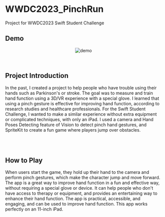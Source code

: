 # WWDC2023_PinchRun
<div>
Project for WWDC2023 Swift Student Challenge
</div>

## Demo
<div align="center">

![demo](https://user-images.githubusercontent.com/99792672/233139292-471645ad-6318-464c-a589-8fe820b339e6.gif)

</div>

</br>

## Project Introduction

In the past, I created a project to help people who have trouble using their hands such as Parkinson's or stroke. The goal was to measure and train hand function using a 3D/VR experience with a special glove. I learned that using a pinch gesture is effective for improving hand function, according to research studies and healthcare professionals. 
For the Swift Student Challenge, I wanted to make a similar experience without extra equipment or complicated techniques, with only an iPad. I used a camera and Hand Poses Detecting feature of Vision to detect pinch hand gestures, and SpriteKit to create a fun game where players jump over obstacles.

</br>

</br>

## How to Play

When users start the game, they hold up their hand to the camera and perform pinch gestures, which make the character jump and move forward. The app is a great way to improve hand function in a fun and effective way, without requiring a special glove or device. It can help people who don't have access to therapy or equipment, and provides an entertaining way to enhance their hand function. The app is practical, accessible, and engaging, and can be used to improve hand function.
This app works perfectly on an 11-inch iPad.

</br>
